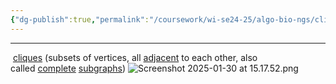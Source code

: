 ```yaml
---
{"dg-publish":true,"permalink":"/coursework/wi-se24-25/algo-bio-ngs/clique/","noteIcon":""}
---
```


---
 [cliques](https://en.wikipedia.org/wiki/Clique_(graph_theory) "Clique (graph theory)") (subsets of vertices, all [adjacent](https://en.wikipedia.org/wiki/Adjacent_(graph_theory) "Adjacent (graph theory)") to each other, also called [complete](https://en.wikipedia.org/wiki/Complete_graph "Complete graph") [subgraphs](https://en.wikipedia.org/wiki/Glossary_of_graph_theory#Subgraphs "Glossary of graph theory"))
![Screenshot 2025-01-30 at 15.17.52.png](/img/user/Attachments/Screenshot%202025-01-30%20at%2015.17.52.png)

